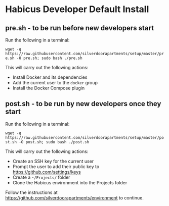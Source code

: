 # Habicus Developer Default Install

## pre.sh - to be run before new developers start

Run the following in a terminal:

`wget -q https://raw.githubusercontent.com/silverdoorapartments/setup/master/pre.sh -O pre.sh; sudo bash ./pre.sh`

This will carry out the following actions:

* Install Docker and its dependencies
* Add the current user to the `docker` group
* Install the Docker Compose plugin

## post.sh - to be run by new developers once they start

Run the following in a terminal:

`wget -q https://raw.githubusercontent.com/silverdoorapartments/setup/master/post.sh -O post.sh; sudo bash ./post.sh`

This will carry out the following actions:

* Create an SSH key for the current user
* Prompt the user to add their public key to https://github.com/settings/keys 
* Create a `~/Projects/` folder
* Clone the Habicus environment into the Projects folder

Follow the instructions at https://github.com/silverdoorapartments/environment to continue. 
